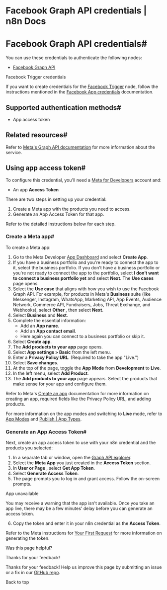 # Facebook Graph API credentials | n8n Docs

[ ](https://github.com/n8n-io/n8n-docs/edit/main/docs/integrations/builtin/credentials/facebookgraph.md "Edit this page")

# Facebook Graph API credentials#

You can use these credentials to authenticate the following nodes:

  * [Facebook Graph API](../../app-nodes/n8n-nodes-base.facebookgraphapi/)

Facebook Trigger credentials

If you want to create credentials for the [Facebook Trigger](../../trigger-nodes/n8n-nodes-base.facebooktrigger/) node, follow the instructions mentioned in the [Facebook App credentials](../facebookapp/) documentation.

## Supported authentication methods#

  * App access token

## Related resources#

Refer to [Meta's Graph API documentation](https://developers.facebook.com/docs/graph-api/overview) for more information about the service.

## Using app access token#

To configure this credential, you'll need a [Meta for Developers](https://developers.facebook.com/) account and:

  * An app **Access Token**

There are two steps in setting up your credential:

  1. Create a Meta app with the products you need to access.
  2. Generate an App Access Token for that app.

Refer to the detailed instructions below for each step.

### Create a Meta app#

To create a Meta app:

  1. Go to the Meta Developer [App Dashboard](https://developers.facebook.com/apps) and select **Create App**.
  2. If you have a business portfolio and you're ready to connect the app to it, select the business portfolio. If you don't have a business portfolio or you're not ready to connect the app to the portfolio, select **I don’t want to connect a business portfolio yet** and select **Next**. The **Use cases** page opens.
  3. Select the **Use case** that aligns with how you wish to use the Facebook Graph API. For example, for products in Meta's **Business** suite (like Messenger, Instagram, WhatsApp, Marketing API, App Events, Audience Network, Commerce API, Fundraisers, Jobs, Threat Exchange, and Webhooks), select **Other** , then select **Next**.
  4. Select **Business** and **Next**.
  5. Complete the essential information:
     * Add an **App name**.
     * Add an **App contact email**.
     * Here again you can connect to a business portfolio or skip it.
  6. Select **Create app**.
  7. The **Add products to your app** page opens.
  8. Select **App settings > Basic** from the left menu.
  9. Enter a **Privacy Policy URL**. (Required to take the app "Live.")
  10. Select **Save changes**.
  11. At the top of the page, toggle the **App Mode** from **Development** to **Live**.
  12. In the left menu, select **Add Product**.
  13. The **Add products to your app** page appears. Select the products that make sense for your app and configure them.

Refer to Meta's [Create an app](https://developers.facebook.com/docs/development/create-an-app) documentation for more information on creating an app, required fields like the Privacy Policy URL, and adding products.

For more information on the app modes and switching to **Live** mode, refer to [App Modes](https://developers.facebook.com/docs/development/build-and-test/app-modes) and [Publish | App Types](https://developers.facebook.com/docs/development/release#app-types).

### Generate an App Access Token#

Next, create an app access token to use with your n8n credential and the products you selected:

  1. In a separate tab or window, open the [Graph API explorer](https://developers.facebook.com/tools/explorer/).
  2. Select the **Meta App** you just created in the **Access Token** section.
  3. In **User or Page** , select **Get App Token**.
  4. Select **Generate Access Token**.
  5. The page prompts you to log in and grant access. Follow the on-screen prompts.

App unavailable

You may receive a warning that the app isn't available. Once you take an app live, there may be a few minutes' delay before you can generate an access token.

  6. Copy the token and enter it in your n8n credential as the **Access Token**.

Refer to the Meta instructions for [Your First Request](https://developers.facebook.com/docs/graph-api/get-started#get-started) for more information on generating the token.

Was this page helpful? 

Thanks for your feedback! 

Thanks for your feedback! Help us improve this page by submitting an issue or a fix in our [GitHub repo](https://github.com/n8n-io/n8n-docs). 

Back to top